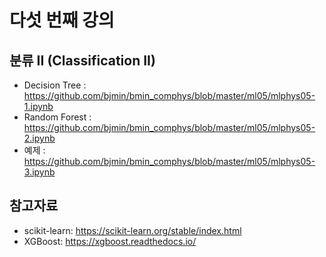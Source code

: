 # 다섯 번째 강의 

## 분류 II (Classification II)

* Decision Tree : https://github.com/bjmin/bmin_comphys/blob/master/ml05/mlphys05-1.ipynb
* Random Forest : https://github.com/bjmin/bmin_comphys/blob/master/ml05/mlphys05-2.ipynb
* 예제 : https://github.com/bjmin/bmin_comphys/blob/master/ml05/mlphys05-3.ipynb


## 참고자료
* scikit-learn: https://scikit-learn.org/stable/index.html
* XGBoost: https://xgboost.readthedocs.io/
